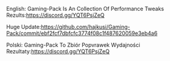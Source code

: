 English:
Gaming-Pack Is An Collection Of Performance Tweaks
Rezults:https://discord.gg/YQT6PsjZeQ

Huge Update:https://github.com/hajkusi/Gaming-Pack/commit/ebf2fcf7dbfcfc3774f08c1f487620059e3eb4a6

Polski:
Gaming-Pack To Zbiór Popvrawek Wydajności
Rezultaty:https://discord.gg/YQT6PsjZeQ
